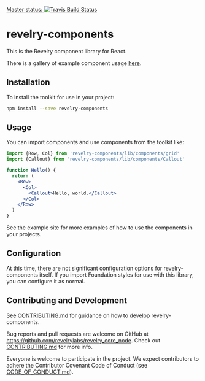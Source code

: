 [Master status: ![Travis Build Status](https://travis-ci.org/revelrylabs/revelry_core_node.svg?branch=master)](https://travis-ci.org/revelrylabs/revelry_core_node)

# revelry-components

This is the Revelry component library for React.

There is a gallery of example component usage [here](http://revelry-ui.herokuapp.com/).

## Installation

To install the toolkit for use in your project:

```sh
npm install --save revelry-components
```

## Usage

You can import components and use components from the toolkit like:

```jsx
import {Row, Col} from 'revelry-components/lib/components/grid'
import {Callout} from 'revelry-components/lib/components/Callout'

function Hello() {
  return (
    <Row>
      <Col>
        <Callout>Hello, world.</Callout>
      </Col>
    </Row>
  )
}
```

See the example site for more examples of how to use the components in your projects.

## Configuration

At this time, there are not significant configuration options for revelry-components itself. If you import Foundation styles for use with this library, you can configure it as normal.

## Contributing and Development

See [CONTRIBUTING.md](https://github.com/revelrylabs/revelry_core_node/blob/master/CONTRIBUTING.md) for guidance on how to develop revelry-components.

Bug reports and pull requests are welcome on GitHub at https://github.com/revelrylabs/revelry_core_node. Check out [CONTRIBUTING.md](https://github.com/revelrylabs/revelry_core_node/blob/master/CONTRIBUTING.md) for more info.

Everyone is welcome to participate in the project. We expect contributors to
adhere the Contributor Covenant Code of Conduct (see [CODE_OF_CONDUCT.md](https://github.com/revelrylabs/revelry_core_node/blob/master/CODE_OF_CONDUCT.md)).



